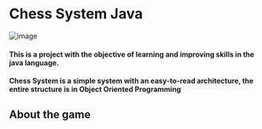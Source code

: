 # Chess System Java 

  ![image](https://user-images.githubusercontent.com/73544572/221211813-f1191ea1-4aa6-4a36-b5b4-ce3a5637e382.png)

#### This is a project with the objective of learning and improving skills in the java language.
#### Chess System is a simple system with an easy-to-read architecture, the entire structure is in Object Oriented Programming

## About the game
